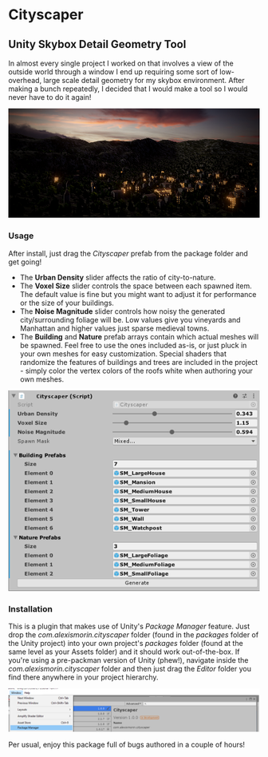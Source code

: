 # Cityscaper
## Unity Skybox Detail Geometry Tool

In almost every single project I worked on that involves a view of the outside world through a window I end up requiring some sort of low-overhead, large scale detail geometry for my skybox environment. After making a bunch repeatedly, I decided that I would make a tool so I would never have to do it again!

![Header](images/header.png)

### Usage

After install, just drag the *Cityscaper* prefab from the package folder and get going!

- The **Urban Density** slider affects the ratio of city-to-nature.
- The **Voxel Size** slider controls the space between each spawned item. The default value is fine but you might want to adjust it for performance or the size of your buildings.
- The **Noise Magnitude** slider controls how noisy the generated city/surrounding foliage will be. Low values give you vineyards and Manhattan and higher values just sparse medieval towns.
- The **Building** and **Nature** prefab arrays contain which actual meshes will be spawned. Feel free to use the ones included as-is, or just pluck in your own meshes for easy customization. Special shaders that randomize the features of buildings and trees are included in the project - simply color the vertex colors of the roofs white when authoring your own meshes.

![Usage](images/usage.png)

### Installation

This is a plugin that makes use of Unity's *Package Manager* feature. Just drop the *com.alexismorin.cityscaper* folder (found in the *packages* folder of the Unity project) into your own project's *packages* folder (found at the same level as your Assets folder) and it should work out-of-the-box. If you're using a pre-packman version of Unity (phew!), navigate inside the *com.alexismorin.cityscaper* folder and then just drag the *Editor* folder you find there anywhere in your project hierarchy.

![Packman](images/packman.png)

Per usual, enjoy this package full of bugs authored in a couple of hours!
